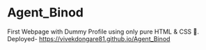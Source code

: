 # Agent_Binod
First Webpage with Dummy Profile using only pure HTML &amp; CSS 💖.
Deployed- https://vivekdongare81.github.io/Agent_Binod

